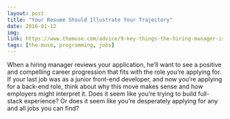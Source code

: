 ```yaml
---
layout: post
title: "Your Resume Should Illustrate Your Trajectory"
date: 2016-01-12
img: 
link: https://www.themuse.com/advice/9-key-things-the-hiring-manager-is-looking-for-on-your-developer-resume
tags: [the-muse, programming, jobs]
---
```

When a hiring manager reviews your application, he’ll want to see a positive and compelling career progression that fits with the role you’re applying for. If your last job was as a junior front-end developer, and now you’re applying for a back-end role, think about why this move makes sense and how employers might interpret it. Does it seem like you’re trying to build full-stack experience? Or does it seem like you’re desperately applying for any and all jobs you can find?
